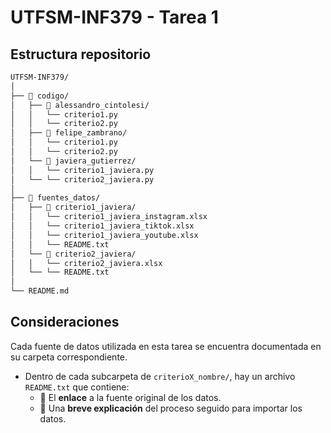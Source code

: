 # UTFSM-INF379 - Tarea 1

## Estructura repositorio

```bash
UTFSM-INF379/
│
├── 📁 codigo/
│   ├── 📁 alessandro_cintolesi/
│   │   └── criterio1.py
│   │   └── criterio2.py
│   ├── 📁 felipe_zambrano/
│   │   └── criterio1.py
│   │   └── criterio2.py
│   └── 📁 javiera_gutierrez/
│   │   └── criterio1_javiera.py
│   └── └── criterio2_javiera.py
│
├── 📁 fuentes_datos/
│   ├── 📁 criterio1_javiera/
│   │   └── criterio1_javiera_instagram.xlsx
│   │   └── criterio1_javiera_tiktok.xlsx
│   │   └── criterio1_javiera_youtube.xlsx
│   │   └── README.txt
│   └── 📁 criterio2_javiera/
│   │   └── criterio2_javiera.xlsx
│   └── └── README.txt
│
└── README.md
```

## Consideraciones
Cada fuente de datos utilizada en esta tarea se encuentra documentada en su carpeta correspondiente.
- Dentro de cada subcarpeta de `criterioX_nombre/`, hay un archivo `README.txt` que contiene:
  - 🔗 El **enlace** a la fuente original de los datos.
  - 🧾 Una **breve explicación** del proceso seguido para importar los datos.